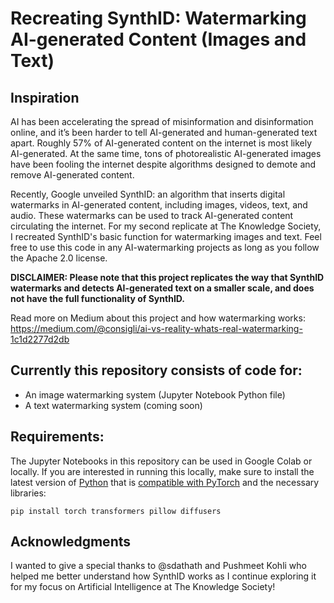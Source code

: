 # Recreating SynthID: Watermarking AI-generated Content (Images and Text)

## Inspiration

AI has been accelerating the spread of misinformation and disinformation online, and it’s been harder to tell AI-generated and human-generated text apart. Roughly 57% of AI-generated content on the internet is most likely AI-generated. At the same time, tons of photorealistic AI-generated images have been fooling the internet despite algorithms designed to demote and remove AI-generated content.

Recently, Google unveiled SynthID: an algorithm that inserts digital watermarks in AI-generated content, including images, videos, text, and audio. These watermarks can be used to track AI-generated content circulating the internet. For my second replicate at The Knowledge Society, I recreated SynthID's basic function for watermarking images and text. Feel free to use this code in any AI-watermarking projects as long as you follow the Apache 2.0 license. 

**DISCLAIMER: Please note that this project replicates the way that SynthID watermarks and detects AI-generated text on a smaller scale, and does not have the full functionality of SynthID.**

Read more on Medium about this project and how watermarking works: https://medium.com/@consigli/ai-vs-reality-whats-real-watermarking-1c1d2277d2db

## Currently this repository consists of code for:

* An image watermarking system (Jupyter Notebook Python file)
* A text watermarking system (coming soon)

## Requirements:

The Jupyter Notebooks in this repository can be used in Google Colab or locally. If you are interested in running this locally, make sure to install the latest version of [Python](python.org/downloads) that is [compatible with PyTorch](https://pytorch.org/get-started/locally/) and the necessary libraries:

```
pip install torch transformers pillow diffusers
```

## Acknowledgments

I wanted to give a special thanks to @sdathath and Pushmeet Kohli who helped me better understand how SynthID works as I continue exploring it for my focus on Artificial Intelligence at The Knowledge Society!
